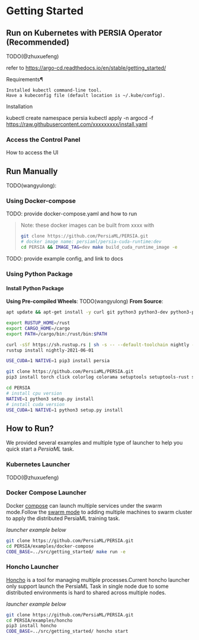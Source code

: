 # Getting Started

<!-- - [Use Docker Images](#use-docker-images)
    - [Using pre-built images](#using-pre-built-images)
    - [Building the image locally](#building-the-image-locally)
- [Install Manually](#install-manually)
    - [Common Requirements](#common-requirements)
    - [Install from Pip](#install-from-pip)
    - [Install from source](#install-from-source) -->

## Run on Kubernetes with PERSIA Operator (Recommended)

TODO(@zhuxuefeng)

refer to https://argo-cd.readthedocs.io/en/stable/getting_started/

Requirements¶

    Installed kubectl command-line tool.
    Have a kubeconfig file (default location is ~/.kube/config).

Installation

kubectl create namespace persia
kubectl apply -n argocd -f https://raw.githubusercontent.com/xxxxxxxxx/install.yaml

### Access the Control Panel

How to access the UI

## Run Manually

TODO(wangyulong):

### Using Docker-compose

TODO: provide docker-compose.yaml and how to run

> Note: these docker images can be built from xxxx with
> ```bash
> git clone https://github.com/PersiaML/PERSIA.git
> # docker image name: persiaml/persia-cuda-runtime:dev
> cd PERSIA && IMAGE_TAG=dev make build_cuda_runtime_image -e
> ```

TODO: provide example config, and link to docs

### Using Python Package

#### Install Python Package

**Using Pre-compiled Wheels**:
TODO(wangyulong)
**From Source**:

```bash
apt update && apt-get install -y curl git python3 python3-dev python3-pip 

export RUSTUP_HOME=/rust
export CARGO_HOME=/cargo
export PATH=/cargo/bin:/rust/bin:$PATH

curl -sSf https://sh.rustup.rs | sh -s -- --default-toolchain nightly -y --profile default --no-modify-path
rustup install nightly-2021-06-01
```

```bash
USE_CUDA=1 NATIVE=1 pip3 install persia
```

```bash
git clone https://github.com/PersiaML/PERSIA.git
pip3 install torch click colorlog colorama setuptools setuptools-rust setuptools_scm

cd PERSIA
# install cpu version
NATIVE=1 python3 setup.py install
# install cuda version
USE_CUDA=1 NATIVE=1 python3 setup.py install
```

## How to Run?

We provided several examples and multiple type of launcher to help you quick start a *PersiaML* task.

### Kubernetes Launcher
TODO(@zhuxuefeng)

### Docker Compose Launcher

Docker [compose](https://docs.docker.com/compose/) can launch multiple services under the swarm mode.Follow the [swarm mode](https://docs.docker.com/engine/swarm/) to adding multiple machines to swarm cluster to apply the distributed PersiaML training task.

*launcher example below*
```bash
git clone https://github.com/PersiaML/PERSIA.git
cd PERSIA/examples/docker-compose
CODE_BASE=../src/getting_started/ make run -e
```

### Honcho Launcher
[Honcho](https://github.com/nickstenning/honcho) is a tool for managing multiple processes.Current honcho launcher only support launch the PersiaML Task in single node due to some distributed environments is hard to shared across multiple nodes.

*launcher example below*
```bash
git clone https://github.com/PersiaML/PERSIA.git
cd PERSIA/examples/honcho
pip3 install honcho
CODE_BASE=../src/getting_started/ honcho start
```

